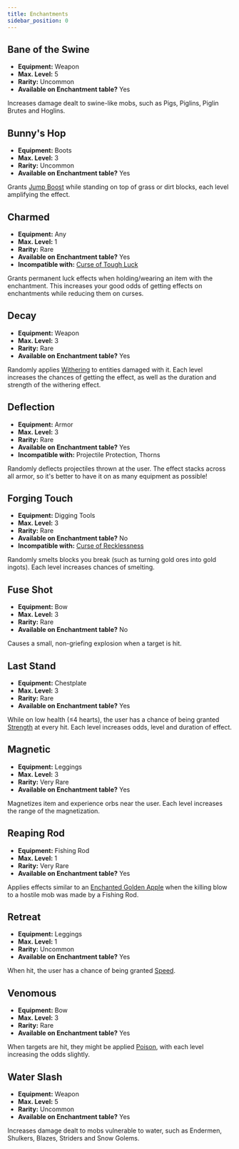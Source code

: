 ```yaml
---
title: Enchantments
sidebar_position: 0
---
```


## Bane of the Swine

* **Equipment:** Weapon
* **Max. Level:** 5
* **Rarity:** Uncommon
* **Available on Enchantment table?** Yes

Increases damage dealt to swine-like mobs, such as Pigs, Piglins, Piglin Brutes and Hoglins.

## Bunny's Hop

* **Equipment:** Boots
* **Max. Level:** 3
* **Rarity:** Uncommon
* **Available on Enchantment table?** Yes

Grants [Jump Boost](https://minecraft.wiki/w/Jump_Boost) while standing on top of grass or dirt blocks, each level amplifying the effect.

## Charmed

* **Equipment:** Any
* **Max. Level:** 1
* **Rarity:** Rare
* **Available on Enchantment table?** Yes
* **Incompatible with:** [Curse of Tough Luck](./curses#curse-of-tough-luck)

Grants permanent luck effects when holding/wearing an item with the enchantment. This increases your good odds of getting effects on enchantments while reducing them on curses.

## Decay

* **Equipment:** Weapon
* **Max. Level:** 3
* **Rarity:** Rare
* **Available on Enchantment table?** Yes

Randomly applies [Withering](https://minecraft.wiki/w/Wither_(effect)) to entities damaged with it. Each level increases the chances of getting the effect, as well as the duration and strength of the withering effect.

## Deflection

* **Equipment:** Armor
* **Max. Level:** 3
* **Rarity:** Rare
* **Available on Enchantment table?** Yes
* **Incompatible with:** Projectile Protection, Thorns

Randomly deflects projectiles thrown at the user. The effect stacks across all armor, so it's better to have it on as many equipment as possible!

## Forging Touch

* **Equipment:** Digging Tools
* **Max. Level:** 3
* **Rarity:** Rare
* **Available on Enchantment table?** No
* **Incompatible with:** [Curse of Recklessness](./curses#curse-of-recklessness)

Randomly smelts blocks you break (such as turning gold ores into gold ingots). Each level increases chances of smelting. 

## Fuse Shot

* **Equipment:** Bow
* **Max. Level:** 3
* **Rarity:** Rare
* **Available on Enchantment table?** No

Causes a small, non-griefing explosion when a target is hit.

## Last Stand

* **Equipment:** Chestplate
* **Max. Level:** 3
* **Rarity:** Rare
* **Available on Enchantment table?** Yes

While on low health (≤4 hearts), the user has a chance of being granted [Strength](https://minecraft.wiki/w/Strength) at every hit. Each level increases odds, level and duration of effect.

## Magnetic

* **Equipment:** Leggings
* **Max. Level:** 3
* **Rarity:** Very Rare
* **Available on Enchantment table?** Yes

Magnetizes item and experience orbs near the user. Each level increases the range of the magnetization.

## Reaping Rod

* **Equipment:** Fishing Rod
* **Max. Level:** 1
* **Rarity:** Very Rare
* **Available on Enchantment table?** Yes

Applies effects similar to an [Enchanted Golden Apple](https://minecraft.wiki/w/Enchanted_Golden_Apple) when the killing blow to a hostile mob was made by a Fishing Rod.

## Retreat

* **Equipment:** Leggings
* **Max. Level:** 1
* **Rarity:** Uncommon
* **Available on Enchantment table?** Yes


When hit, the user has a chance of being granted [Speed](https://minecraft.wiki/w/Speed).

## Venomous

* **Equipment:** Bow
* **Max. Level:** 3
* **Rarity:** Rare
* **Available on Enchantment table?** Yes

When targets are hit, they might be applied [Poison](https://minecraft.wiki/w/Poison), with each level increasing the odds slightly.


## Water Slash

* **Equipment:** Weapon
* **Max. Level:** 5
* **Rarity:** Uncommon
* **Available on Enchantment table?** Yes

Increases damage dealt to mobs vulnerable to water, such as Endermen, Shulkers, Blazes, Striders and Snow Golems.